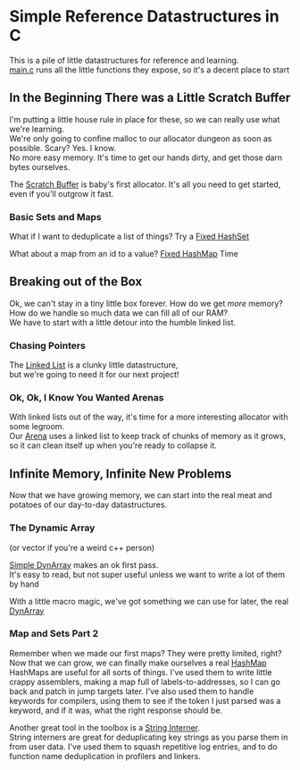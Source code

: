 # Simple Reference Datastructures in C

This is a pile of little datastructures for reference and learning.  
[main.c](main.c) runs all the little functions they expose, so it's a decent place to start

## In the Beginning There was a Little Scratch Buffer

I'm putting a little house rule in place for these, so we can really use what we're learning.  
We're only going to confine malloc to our allocator dungeon as soon as possible. Scary? Yes. I know.  
No more easy memory. It's time to get our hands dirty, and get those darn bytes ourselves.  

The [Scratch Buffer](allocators/scratch.h) is baby's first allocator. It's all you need to get started, even if you'll outgrow it fast.

### Basic Sets and Maps
What if I want to deduplicate a list of things?
Try a [Fixed HashSet](maps/fixed_set.h)

What about a map from an id to a value?
[Fixed HashMap](maps/fixed_map.h) Time


## Breaking out of the Box
Ok, we can't stay in a tiny little box forever. How do we get *more* memory?  
How do we handle so much data we can fill all of our RAM?  
We have to start with a little detour into the humble linked list.  

### Chasing Pointers
The [Linked List](lists/simple_linked_list.h) is a clunky little datastructure,  
but we're going to need it for our next project!

### Ok, Ok, I Know You Wanted Arenas
With linked lists out of the way, it's time for a more interesting allocator with some legroom.  
Our [Arena](allocators/arena.h) uses a linked list to keep track of chunks of memory as it grows,  
so it can clean itself up when you're ready to collapse it.


## Infinite Memory, Infinite New Problems
Now that we have growing memory, we can start into the real meat and potatoes of our day-to-day datastructures.

### The Dynamic Array
(or vector if you're a weird c++ person)

[Simple DynArray](lists/simple_dynarray.h) makes an ok first pass.  
It's easy to read, but not super useful unless we want to write a lot of them by hand

With a little macro magic, we've got something we can use for later, the real [DynArray](lists/dynarray.h)

### Map and Sets Part 2

Remember when we made our first maps? They were pretty limited, right?
Now that we can grow, we can finally make ourselves a real [HashMap](maps/growing_map.h)
HashMaps are useful for all sorts of things. I've used them to write little crappy assemblers,
making a map full of labels-to-addresses, so I can go back and patch in jump targets later.
I've also used them to handle keywords for compilers, using them to see if the token I just
parsed was a keyword, and if it was, what the right response should be.

Another great tool in the toolbox is a [String Interner](maps/intern.h).  
String interners are great for deduplicating key strings as you parse them in from user data.
I've used them to squash repetitive log entries, and to do function name deduplication in profilers and linkers.
